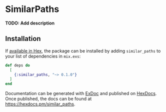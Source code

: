 # SimilarPaths

**TODO: Add description**

## Installation

If [available in Hex](https://hex.pm/docs/publish), the package can be installed
by adding `similar_paths` to your list of dependencies in `mix.exs`:

```elixir
def deps do
  [
    {:similar_paths, "~> 0.1.0"}
  ]
end
```

Documentation can be generated with [ExDoc](https://github.com/elixir-lang/ex_doc)
and published on [HexDocs](https://hexdocs.pm). Once published, the docs can
be found at <https://hexdocs.pm/similar_paths>.

